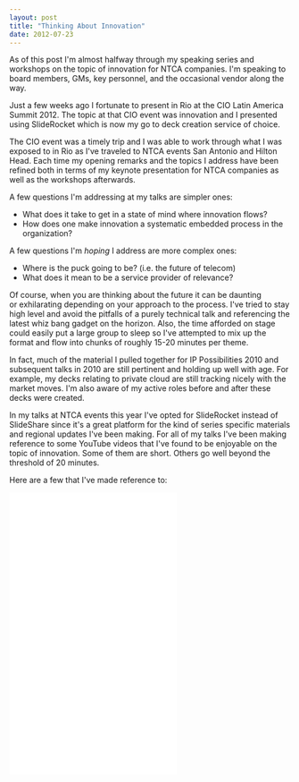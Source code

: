 ```yaml
---
layout: post
title: "Thinking About Innovation"
date: 2012-07-23
---
```


As of this post I'm almost halfway through my speaking series and workshops on the topic of innovation for NTCA companies. I'm speaking to board members, GMs, key personnel, and the occasional vendor along the way.

<a title="Innovation: The Key to Success by qthrul, on Flickr" href="http://www.flickr.com/photos/jcuthrell/7631362246/"></a>

Just a few weeks ago I fortunate to present in Rio at the CIO Latin America Summit 2012. The topic at that CIO event was innovation and I presented using SlideRocket which is now my go to deck creation service of choice. 

<a href="http://www.flickr.com/photos/jcuthrell/7335035088/"></a>

The CIO event was a timely trip and I was able to work through what I was exposed to in Rio as I've traveled to NTCA events San Antonio and Hilton Head. Each time my opening remarks and the topics I address have been refined both in terms of my keynote presentation for NTCA companies as well as the workshops afterwards.

A few questions I'm addressing at my talks are simpler ones:
<ul>
	<li>What does it take to get in a state of mind where innovation flows?</li>
	<li>How does one make innovation a systematic embedded process in the organization?</li>
</ul>
A few questions I'm <em>hoping</em> I address are more complex ones:
<ul>
	<li>Where is the puck going to be? (i.e. the future of telecom) </li>
	<li>What does it mean to be a service provider of relevance?</li>
</ul>
Of course, when you are thinking about the future it can be daunting or exhilarating depending on your approach to the process. I've tried to stay high level and avoid the pitfalls of a purely technical talk and referencing the latest whiz bang gadget on the horizon. Also, the time afforded on stage could easily put a large group to sleep so I've attempted to mix up the format and flow into chunks of roughly 15-20 minutes per theme.

In fact, much of the material I pulled together for IP Possibilities 2010 and subsequent talks in 2010 are still pertinent and holding up well with age. For example, my decks relating to private cloud are still tracking nicely with the market moves. I'm also aware of my active roles before and after these decks were created.



In my talks at NTCA events this year I've opted for SlideRocket instead of SlideShare since it's a great platform for the kind of series specific materials and regional updates I've been making. For all of my talks I've been making reference to some YouTube videos that I've found to be enjoyable on the topic of innovation. Some of them are short. Others go well beyond the threshold of 20 minutes.

Here are a few that I've made reference to:

<iframe width="300" height="168" src="//www.youtube.com/embed/k2h2lvhzMDc" frameborder="0" allowfullscreen></iframe>

<iframe width="300" height="168" src="//www.youtube.com/embed/0af00UcTO-c" frameborder="0" allowfullscreen></iframe>

<iframe width="300" height="168" src="//www.youtube.com/embed/NugRZGDbPFU" frameborder="0" allowfullscreen></iframe>
